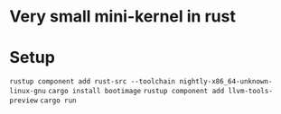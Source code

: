 
# Very small mini-kernel in rust

# Setup

`rustup component add rust-src --toolchain nightly-x86_64-unknown-linux-gnu`
`cargo install bootimage`
`rustup component add llvm-tools-preview`
`cargo run`